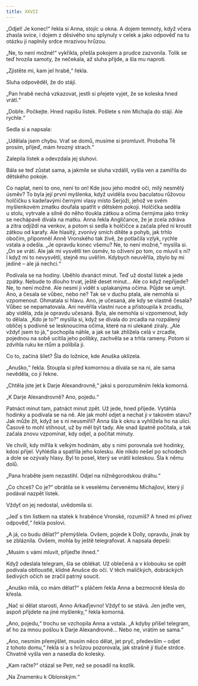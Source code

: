 ```yaml
---
title: XXVII
---
```


„Odjel! Je konec!“ řekla si Anna, stojíc u okna. A dojem temnoty, když včera zhasla svíce, i dojem z děsivého snu splynuly v celek a jako odpověď na tu otázku jí naplnily srdce mrazivou hrůzou.

„Ne, to není možné!“ vykřikla, přešla pokojem a prudce zazvonila. Tolik se teď hrozila samoty, že nečekala, až sluha přijde, a šla mu naproti.

„Zjistěte mi, kam jel hrabě,“ řekla.

Sluha odpověděl, že do stájí.

„Pan hrabě nechá vzkazovat, jestli si přejete vyjet, že se koleska hned vrátí.“

„Dobře. Počkejte. Hned napíšu lístek. Pošlete s ním Michajla do stájí. Ale rychle.“

Sedla si a napsala:

„Udělala jsem chybu. Vrať se domů, musíme si promluvit. Proboha Tě prosím, přijeď, mám hrozný strach.“

Zalepila lístek a odevzdala jej sluhovi.

Bála se teď zůstat sama, a jakmile se sluha vzdálil, vyšla ven a zamířila do dětského pokoje.

Co naplat, není to ono, není to on! Kde jsou jeho modré oči, milý nesmělý úsměv? To byla její první myšlenka, když uviděla svou baculatou růžovou holčičku s kadeřavými černými vlasy místo Serjoži, jehož ve svém myšlenkovém zmatku doufala spatřit v dětském pokoji. Holčička seděla u stolu, vytrvale a silně do něho tloukla zátkou a očima černýma jako trnky se nechápavě dívala na matku. Anna řekla Angličance, že je zcela zdráva a zítra odjíždí na venkov, a potom si sedla k holčičce a začala před ní kroutit zátkou od karafy. Ale hlasitý, zvonivý smích dítěte a pohyb, jak trhlo obočím, připomněl Anně Vronského tak živě, že potlačila vzlyk, rychle vstala a odešla. „Je opravdu konec všemu? Ne, to není možné,“ myslila si. „On se vrátí. Ale jak mi vysvětlí ten úsměv, to oživení po tom, co mluvil s ní? I když mi to nevysvětlí, stejně mu uvěřím. Kdybych neuvěřila, zbylo by mi jediné – ale já nechci.“

Podívala se na hodiny. Uběhlo dvanáct minut. Teď už dostal lístek a jede zpátky. Nebude to dlouho trvat, ještě deset minut… Ale co když nepřijede? Ne, to není možné. Ale nesmí ji vidět s uplakanýma očima. Půjde se umýt. Ano, a česala se vůbec, nebo ne? Tak se v duchu ptala, ale nemohla si vzpomenout. Ohmatala si hlavu. Ano, je učesaná, ale kdy se vlastně česala? Vůbec se nepamatovala. Ani nevěřila vlastní ruce a přistoupila k zrcadlu, aby viděla, zda je opravdu učesaná. Byla, ale nemohla si vzpomenout, kdy to dělala. „Kdo je to?“ myslila si, když se dívala do zrcadla na rozpálený obličej s podivně se lesknoucíma očima, které na ni ulekaně zíraly. „Ale vždyť jsem to já,“ pochopila náhle, a jak se tak zhlížela celá v zrcadle, pojednou na sobě ucítila jeho polibky, zachvěla se a trhla rameny. Potom si zdvihla ruku ke rtům a políbila ji.

Co to, začíná šílet? Šla do ložnice, kde Anuška uklízela.

„Anuško,“ řekla. Stoupla si před komornou a dívala se na ni, ale sama nevěděla, co jí řekne.

„Chtěla jste jet k Darje Alexandrovně,“ jaksi s porozuměním řekla komorná.

„K Darje Alexandrovně? Ano, pojedu.“

Patnáct minut tam, patnáct minut zpět. Už jede, hned přijede. Vytáhla hodinky a podívala se na ně. Ale jak mohl odjet a nechat ji v takovém stavu? Jak může žít, když se s ní neusmířil? Anna šla k oknu a vyhlížela ho na ulici. Časově to mohl stihnout, už by měl být tady. Ale snad špatně počítala, a tak začala znovu vzpomínat, kdy odjel, a počítat minuty.

Ve chvíli, kdy mířila k velkým hodinám, aby s nimi porovnala své hodinky, kdosi přijel. Vyhlédla a spatřila jeho kolesku. Ale nikdo nešel po schodech a dole se ozývaly hlasy. Byl to posel, který se vrátil koleskou. Šla k němu dolů.

„Pana hraběte jsem nezastihl. Odjel na nižněgorodskou dráhu.“

„Co chceš? Co je?“ obrátila se k veselému červenému Michajlovi, který jí podával nazpět lístek.

Vždyť on jej nedostal, uvědomila si.

„Jeď s tím lístkem na statek k hraběnce Vronské, rozumíš? A hned mi přivez odpověď,“ řekla poslovi.

„A já, co budu dělat?“ přemýšlela. Ovšem, pojede k Dolly, opravdu, jinak by se zbláznila. Ovšem, mohla by ještě telegrafovat. A napsala depeši:

„Musím s vámi mluvit, přijeďte ihned.“

Když odeslala telegram, šla se oblékat. Už oblečená a v klobouku se opět podívala obtloustlé, klidné Anušce do očí. V těch maličkých, dobráckých šedivých očích se zračil patrný soucit.

„Anuško milá, co mám dělat?“ s pláčem řekla Anna a bezmocně klesla do křesla.

„Nač si dělat starosti, Anno Arkaďjevno! Vždyť to se stává. Jen jeďte ven, aspoň přijdete na jiné myšlenky,“ řekla komorná.

„Ano, pojedu,“ trochu se vzchopila Anna a vstala. „A kdyby přišel telegram, ať ho za mnou pošlou k Darje Alexandrovně… Nebo ne, vrátím se sama.“

„Ano, nesmím přemýšlet, musím něco dělat, jet pryč, především – odjet z tohoto domu,“ řekla si a s hrůzou pozorovala, jak strašně jí tluče strdce. Chvatně vyšla ven a nasedla do kolesky.

„Kam račte?“ otázal se Petr, než se posadil na kozlík.

„Na Znamenku k Oblonským.“
